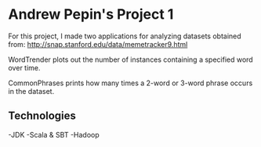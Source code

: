 # Andrew Pepin's Project 1
For this project, I made two applications for analyzing datasets obtained from: http://snap.stanford.edu/data/memetracker9.html

WordTrender plots out the number of instances containing a specified word over time.

CommonPhrases prints how many times a 2-word or 3-word phrase occurs in the dataset.

## Technologies
-JDK
-Scala & SBT
-Hadoop